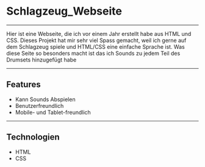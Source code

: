 # Schlagzeug_Webseite
---
Hier ist eine Webseite, die ich vor einem Jahr erstellt habe aus HTML und CSS. Dieses Projekt hat mir sehr viel Spass gemacht, weil ich gerne auf dem Schlagzeug spiele und HTML/CSS eine einfache Sprache ist. Was diese Seite so besonders macht ist das ich Sounds zu jedem Teil des Drumsets hinzugefügt habe

---
## Features

- Kann Sounds Abspielen 
- Benutzerfreundlich 
- Mobile- und Tablet-freundlich   

---

## Technologien

- HTML  
- CSS  

